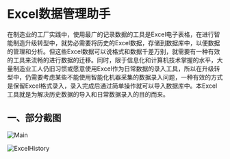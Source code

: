 # Excel数据管理助手
在制造业的工厂实践中，使用最广的记录数据的工具是Excel电子表格，在进行智能制造升级转型中，就势必需要将历史的Excel数据，存储到数据库中，以便数据的管理和分析。但这些Excel数据可以说格式和数据千差万别，就需要有一种有效的工具来流畅的进行数据的迁移。同时，限于信息化和计算机技术掌握的水平，大量制造业工人仍旧习惯或愿意使用Excel作为日常数据的录入工具，所以在升级转型中，仍需要考虑某些不能使用智能化机器采集的数据录入问题，一种有效的方式是保留Excel格式录入，录入完成后通过简单操作就可以导入数据库中。本Excel工具就是为解决历史数据的导入和日常数据录入的目的而来。
           
## 一、部分截图

![Main](https://user-images.githubusercontent.com/113341293/190143742-927936d8-298d-4187-8c5e-197a829ba1a2.png)


![ExcelHistory](https://user-images.githubusercontent.com/113341293/190144143-55da8ead-e2ef-40d8-a92f-0e744361f003.png)
